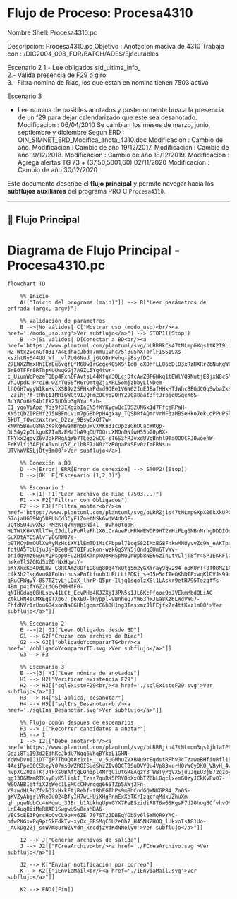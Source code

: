 # Flujo de Proceso: Procesa4310

Nombre Shell: Procesa4310.pc

Descripcion: Procesa4310.pc
 Objetivo    : Anotacion masiva de 4310
 Trabaja con : /DIC2004_008_FOR/BATCH/ADES/Ejecutables

 Escenario 2
 1.- Lee obligados sid_ultima_info_                               
 2.- Valida presencia de F29 o giro               
 3.- Filtra nomina de Riac, los que estan en nomina tienen 7503 activa

 Escenario 3
 - Lee nomina de posibles anotados y posteriormente busca la presencia de un f29
   para dejar calendarizado que este sea desanotado.
 Modificacion : 06/04/2010
	        Se cambian los meses de marzo, junio, septiembre y diciembre
                Segun ERD : OIN_SIMNET_ERD_Modifica_anota_4310.doc
 Modificacion : Cambio de año.
 Modificacion : Cambio de año 19/12/2017.
 Modificacion : Cambio de año 19/12/2018.
 Modificacion : Cambio de año 18/12/2019.
 Modificacion : Agrega alertas TG 73 + (37,50,5001,60)  02/11/2020
 Modificacion : Cambio de año 30/12/2020

Este documento describe el **flujo principal** y permite navegar hacia los **subflujos auxiliares** del programa PRO C `Procesa4310`.

---

## 🔹 Flujo Principal

# Diagrama de Flujo Principal - Procesa4310.pc

```mermaid
flowchart TD

    %% Inicio
    A(["Inicio del programa (main)"]) --> B["Leer parámetros de entrada (argc, argv)"]

    %% Validación de parámetros
    B -->|No válidos| C["Mostrar uso (modo_uso)<br/><a href='./modo_uso.svg'>Ver subflujo</a>"] --> STOP1([Stop])
    B -->|Sí válidos| D[Conectar a BD<br/><a href='https://www.plantuml.com/plantuml/svg/bLRRRkCs47tNLmpGXqs1tK2I9LdERXUh2_aKj5ku1VfAKsE52KLwIQgfM-HZ-Wtx2VcnGf83I7A4EdhacJbdT7Wmu1Vhc75j8u5hXTonlFISS19Xs-xsihtNy644UU_Wf__vl7UG6Nud_jGtODrHehq-j8syfDC-27LWXZMmxHh1EYEu6vgfLfM68w1rGcgeKQ5XSjIoO_oXDhfLLQ6bDl03xRzHXRrZbNuKgWPdMXm1fowZq40GZu0IzwoLZchbVcODGcR4H7E4RyNV246u0FQ_izEo6k6PCVhnjpl17nHQ2-5rE0TFFr8RThpKUUwqGGj7A9ZL5Yg4twr-c_UiunWcPezeTODp4Fxn0FAvtsL44XfqY3OLcjDfcAwZBF6Wkq1tEWlYQ9NutjE8jxN8cSNNcMb1LmMTC-VhJUpdK-PrcIH-wZrTQ5SfM6rOmtgZjiXRL5omjzbbyLlNDem-lhQGH7wyyW1knHvlXSB9z2SFHkYPdmd9QEe1V6N62IuEJBafHHxHTJWhcBEGdCQqSwbaZksOdKwnpiCeACRecVTPcPUTenSPMaXc-_Zzihj7f-tRhEIIMRiGWGt9IJQFm2OCyp2OHY290X8aat3ftJrojq0SqeX6S-8uYBCu6t94b1Fk25UDhb3gBYaLSzh-E1_yqoViApz_Vbs9f3IXgxbIaEN5fXYKygwQcIDS2UNGx1d7FfcjRPaH-XN5tQbZIPEMf2J5NBFmLvim7pGBhPpH4gxay_TQSDRfAQmrVrMF3zMBSeHko7ekLqPPuPSlSb8YTq8h2rTIMCViUs36O2srVG-SkUT_fQwdzWxtrwc_D2zw_9BswGxQf7w-kNWh5BevQ8NAzKakqHwamBh5DuRvXMKn3IcDpz8GhDCacWRQp-DL54y2pQLkgoK7IaBzEMzIhA9qDU7OQrcXMOnDNfwH55b20p8X-TPYkx2qovZ6v3pkPRgAqWb7TLez2wCC-sT6SzfRJvxdUVqBnhl9TaOOOCFJ0woehW-FrKVlfj3AEjCA0vnLg5Z_clbBF7zN0zYzR0paPNSEv0zImFRNsu-UTVhWVK5LjOty3m00'>Ver subflujo</a>]

    %% Conexión a BD
    D -->|Error| ERR[Error de conexión] --> STOP2([Stop])
    D -->|OK| E{"Escenario (1,2,3)"}

    %% Escenario 1
    E -->|1| F1["Leer archivo de Riac (7503...)"]
    F1 --> F2["Filtrar con Obligados"]
    F2 --> F3[["Filtra_anotar<br/><a href='https://www.plantuml.com/plantuml/svg/bLRRZjis47tNLmpGXpX06kXkUPC6qOrv2Pe2c_QreAbPBNTfZaDINRZ5Vao_8P-G7ojaUG59Ng5UFUhCd3CyF1ZmetNSk6wdW4db3F-JQtBSU4uwXN3TRMzKTqVmympsNi4l__Dvho0tubR-HLTWtK6XVRllTkgIJdilzPuRleFhlX6iCrAuePcHRWWEWDP9HT2YHiFLg6NBnNrhgDDDIOeC_CIEtwZ2tlA67gHkmPaEHy2fosWq42GZeC8RtYd7IBjV-GuXDtAYESAlvTy8GRW07e-p9TMCyDmOUlXwAyMzHciXV1lEmTD1MiCFbpel71cqS82IMxBG8FnkwMNUyvvZc9W_eAKTpa7unmCevdvNSPsoe4V8D6XEVyDi7UUf1_q5kjE_88cZrFSUHxoTHS4jFi_CIXQLRCvSh3U9NqoPrrMQ-fdtUA5TbUIjuJj-DEeQHOTQIFuokon-wzk6qSVN5jQndqGUm6TvWv-bnidq9mz6w9cVQPspp0FuZHidXTnpxQOKHSpMuQnWpb8NB66zInLtVCljT8fr4SP1EKRFlC-hekeTlSZGKd5xZD-NxHqwiY-pKYXkxK84DdLHv_C8RCAm28Df1D8ug8Dq4YxQtg5m2yGXYray9qw294_o8KUrTj8TOBMZ1XNrIMcu8_jwFlZxztYi_F3XUQKwOocBvaf1NfIRSb0g-cfk3h2Isg6vuGAFoUninusaPnItfuubJLRLLLtEDKi_seJ5e5cITeOKhDIFxwqKlDVJs99uLayCrOjoDTlKwxbS5UUbNpt9AON2IT8MLafQn-qRuCPWgyY-0S7TZtyLjLDxX_lhrP-Q5pr-Iljq1sqolzXSl1LAskr9etR795TezqfYs-4Bm_p4ifY6Z2LdQGZMMHfF0-qNIHGdaq0BHLspv41LCt_EcvPHd4KJZXjI3Ph5s1JL6KcPfooe9oJVEkmMbdQLiAG-ZtkLHN4suMXEgsTXb67_p6XEU-lHyppl-9BnheQ7YW63hRJEa8Kz6LWdVWG7-FhfdNVr1rUouGO4xonNaCGHh1gqmzC6h0H1ng3TasxmzJlFEjfx7r4ttKxz1m00'>Ver subflujo</a>"]]

    %% Escenario 2
    E -->|2| G1["Leer Obligados desde BD"]
    G1 --> G2["Cruzar con archivo de Riac"]
    G2 --> G3[["obligadoYcompararTG<br/><a href='./obligadoYcompararTG.svg'>Ver subflujo</a>"]]
    G3 --> F3

    %% Escenario 3
    E -->|3| H1["Leer nómina de anotados"]
    H1 --> H2["Verificar existencia F29"]
    H2 --> H3[["sqlExisteF29<br/><a href='./sqlExisteF29.svg'>Ver subflujo</a>"]]
    H3 --> H4["Si aplica, desanotar"]
    H4 --> H5[["sqlIns_Desanotar<br/><a href='./sqlIns_Desanotar.svg'>Ver subflujo</a>"]]

    %% Flujo común después de escenarios
    F3 --> I["Recorrer candidatos a anotar"]
    H5 --> I
    I --> I2[["Debe_anotar<br/><a href='https://www.plantuml.com/plantuml/svg/bLRRRjiu47tNLmom3qs1jh1aIPRJ2weRWGB1Tj6qpuiHDLQOKAH3KXkuYtpCViD-Gdzi8Ti193d2EdhKcJbdU7Wqq6VhqBYkbL1GHN-YqWwDvuIJ1DTTjP7ThOQt8z1x1H__v_5UGMhuZVXBNu9rEqdstRPhvJcTzaweBHfiuRfl1EkCuExGpBIgDUo0h1DIGqEA3Cf1IuNyhZ6wKtMkfJRm6zi_WmfxWxL-4Ae1PpeQ0CSkeyY07ms0WZROISUqShzZIv0QCT8SuDVY9u4Vp83xurHQrWCyDKO_VByH_4wHjH2y2wRWyI2DmTsvpdEd3LdOGOvMMwW9VbZzCk-nvpXCZ0zaTKjJ4Fxs0BAftqLOnipl4MrgCiUtGR8AqzY3_WBTyPqVXSjuuJqEU3jB72qzpynojipPb3bRhQD5DcPU5N6yIBp7C-qg13O6MzmRTKsy8yK5limkI_Tzss7quRK5PRY8bXx0bTZGbL0qclxemG0zyJCkKvPu07-WSOABBIetfiX2jWec1LEMCcCHwrqgq665TZp5AWj2Fn-Y9zwdHLRqZfvbQ2xHxkFtjRebf-tBhEGIhPs9mBhCodGQWNKGP84_Za0S-gKVZyAbgrlYReOuO24BfyIH7wLHUiXHgPnmExXeTKrIzqcfqMdxUZhuXm-qh_pqwNcbCc4nMqwL_3JBr_b1AUkhqUpWGYX7PeESzidiR8T6w6SKgsF7d2OhogBCfvhvOhaEieDchfKpMiA5_FLl8pZsUeeQpP_LuuVgMRcIhSlLLAu8qtnHFCb9ITm9hInSI64TsZU0nb0ZjNq37DslVwHknlOUxgzNVsgUzVWfxUCTj4uMsVhihP3hTgiLARTFSa5sAmKr7Rqmp4yiisb8M7II1d-LnE4uq8iiMeRHAD1SwgwUSw0esMBA6-VBC5cEE3PQrcHcOvCL9oHv6ZE_797STzJDBEqYOb5v6lSYMOR9YAC-hfwPKGxxPq9pt5kFdkTv-xyOx_8RSMqC6U2eQh7_H45NKZHOQ_lUkxoIsA81Uo-_ACkDg2Zj_scW7m8urWZVVdn_xrcdjzvdKdNNoly0'>Ver subflujo</a>"]]

    I2 --> J["Generar archivos de salida"]
    J --> J2[["FCreaArchivo<br/><a href='./FCreaArchivo.svg'>Ver subflujo</a>"]]

    J2 --> K["Enviar notificación por correo"]
    K --> K2[["iEnviaMail<br/><a href='./iEnviaMail.svg'>Ver subflujo</a>"]]

    K2 --> END([Fin])



